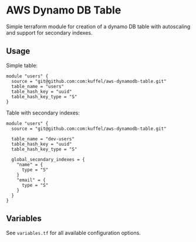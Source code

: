 # AWS Dynamo DB Table

Simple terraform module for creation of a dynamo DB 
table with autoscaling and support for secondary indexes.

## Usage

Simple table:

```hcl
module "users" {
  source = "git@github.com:com:kuffel/aws-dynamodb-table.git"
  table_name = "users"
  table_hash_key = "uuid"
  table_hash_key_type = "S"
}
```

Table with secondary indexes:

```hcl
module "users" {
  source = "git@github.com:com:kuffel/aws-dynamodb-table.git"

  table_name = "dev-users"
  table_hash_key = "uuid"
  table_hash_key_type = "S"

  global_secondary_indexes = {
    "name" = {
      type = "S"
    }
    "email" = {
      type = "S"
    }
  }
}
```

## Variables

See `variables.tf` for all available configuration options.